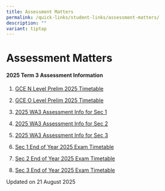 ```yaml
---
title: Assessment Matters
permalink: /quick-links/student-links/assessment-matters/
description: ""
variant: tiptap
---
```

<h1>Assessment Matters</h1>
<h4>2025 Term 3 Assessment Information<br></h4>
<ol data-tight="true" class="tight">
<li>
<p><a href="/files/GCE_N_Level_Prelim_Timetable_Updated_21_Jul_2025.pdf" rel="noopener nofollow" target="_blank">GCE N Level Prelim 2025 Timetable</a>
</p>
</li>
<li>
<p><a href="/files/GCE_O_Level_Prelim_2025_Timetable_Updated.pdf" rel="noopener nofollow" target="_blank">GCE O Level Prelim 2025 Timetable</a>
</p>
</li>
<li>
<p><a href="/files/2025_WA3_Assessment_Info_for_Sec_1_.pdf" rel="noopener nofollow" target="_blank">2025 WA3 Assessment Info for Sec 1</a>
</p>
</li>
<li>
<p><a href="/files/2025_T3_Assessment_Info_for_students___Sec2.pdf" rel="noopener nofollow" target="_blank">2025 WA3 Assessment Info for Sec 2</a>
</p>
</li>
<li>
<p><a href="/files/2025_T3_Assessment_Info_for_students_Sec_3_WA3_ver__2_1.pdf" rel="noopener nofollow" target="_blank">2025 WA3 Assessment Info for Sec 3</a>
</p>
</li>
<li>
<p><a href="/files/EOY_2025_Timetable_Sec1_1.pdf" rel="noopener nofollow" target="_blank">Sec 1 End of Year 2025 Exam Timetable</a>
</p>
</li>
<li>
<p><a href="/files/EOY_2025_Timetable_Sec2_1.pdf" rel="noopener nofollow" target="_blank">Sec 2 End of Year 2025 Exam Timetable</a>
</p>
</li>
<li>
<p><a href="/files/Sec_3_EOY_2025_Timetable_final.pdf" rel="noopener nofollow" target="_blank">Sec 3 End of Year 2025 Exam Timetable</a>
</p>
</li>
</ol>
<p>Updated on 21 August 2025</p>
<p></p>
<p></p>